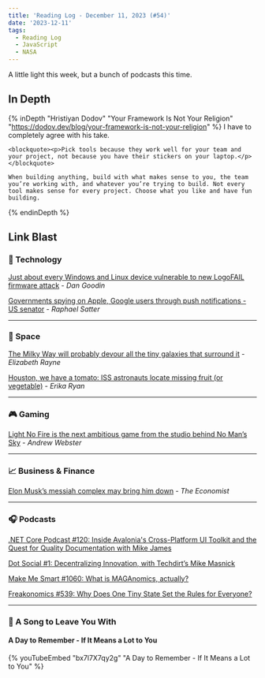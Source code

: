 ```yaml
---
title: 'Reading Log - December 11, 2023 (#54)'
date: '2023-12-11'
tags:
  - Reading Log
  - JavaScript
  - NASA
---
```


A little light this week, but a bunch of podcasts this time.
<!-- excerpt -->

## In Depth

{% inDepth "Hristiyan Dodov" "Your Framework Is Not Your Religion" "https://dodov.dev/blog/your-framework-is-not-your-religion" %}
  I have to completely agree with his take.

    <blockquote><p>Pick tools because they work well for your team and your project, not because you have their stickers on your laptop.</p></blockquote>

    When building anything, build with what makes sense to you, the team you’re working with, and whatever you’re trying to build. Not every tool makes sense for every project. Choose what you like and have fun building.
{% endinDepth %}

## Link Blast

### 🔌 Technology

[Just about every Windows and Linux device vulnerable to new LogoFAIL firmware attack](https://arstechnica.com/security/2023/12/just-about-every-windows-and-linux-device-vulnerable-to-new-logofail-firmware-attack/) - *Dan Goodin*

[Governments spying on Apple, Google users through push notifications - US senator](https://www.reuters.com/technology/cybersecurity/governments-spying-apple-google-users-through-push-notifications-us-senator-2023-12-06/) - *Raphael Satter*

---

### 🚀 Space

[The Milky Way will probably devour all the tiny galaxies that surround it](https://arstechnica.com/science/2023/12/the-milky-way-will-probably-devour-all-the-tiny-galaxies-that-surround-it/) - *Elizabeth Rayne*

[Houston, we have a tomato: ISS astronauts locate missing fruit (or vegetable)](https://www.npr.org/2023/12/10/1218418262/missing-tomato-international-space-station) - *Erika Ryan*

---

### 🎮 Gaming

[Light No Fire is the next ambitious game from the studio behind No Man’s Sky](https://www.theverge.com/23990841/hello-games-light-no-fire-trailer) - *Andrew Webster*

---

### 📈 Business & Finance

[Elon Musk’s messiah complex may bring him down](https://www.economist.com/business/2023/12/05/elon-musks-messiah-complex-may-bring-him-down) - *The Economist*

---

### 🎧 Podcasts

[.NET Core Podcast #120: Inside Avalonia's Cross-Platform UI Toolkit and the Quest for Quality Documentation with Mike James](https://dotnetcore.show/episode-120-inside-avalonias-cross-platform-ui-toolkit-and-the-quest-for-quality-documentation-with-mike-james/)

[Dot Social #1: Decentralizing Innovation, with Techdirt’s Mike Masnick](https://dot-social.simplecast.com/episodes/mike-masnick)

[Make Me Smart #1060: What is MAGAnomics, actually?](https://www.marketplace.org/shows/make-me-smart/what-is-maganomics-actually/)

[Freakonomics #539: Why Does One Tiny State Set the Rules for Everyone?](https://freakonomics.com/podcast/why-does-one-tiny-state-set-the-rules-for-everyone/)

---

### 🎵 A Song to Leave You With

#### A Day to Remember - If It Means a Lot to You

{% youTubeEmbed "bx7l7X7qy2g" "A Day to Remember - If It Means a Lot to You" %}
